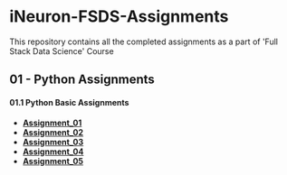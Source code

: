 # iNeuron-FSDS-Assignments
This repository contains all the completed assignments as a part of 'Full Stack Data Science' Course

## 01 - Python Assignments

#### 01.1 Python Basic Assignments

- **[Assignment_01](https://github.com/thejas110/iNeuron-FSDS-Assignments/blob/master/01_Python_Basic_Assignments/01_Python_Basic_Assignment_1_ThejasN_29-Dec-21.ipynb)**
- **[Assignment_02](https://github.com/thejas110/iNeuron-FSDS-Assignments/blob/master/01_Python_Basic_Assignments/02_Python_Basic_Assignment_2_ThejasN_14-Feb-22.ipynb)**
- **[Assignment_03](https://github.com/thejas110/iNeuron-FSDS-Assignments/blob/master/01_Python_Basic_Assignments/03_Python_Basic_Assignment_3_ThejasN_15-Feb-22.ipynb)**
- **[Assignment_04](https://github.com/thejas110/iNeuron-FSDS-Assignments/blob/master/01_Python_Basic_Assignments/04_Python_Basic_Assignment_4_ThejasN_15-Feb-22.ipynb)**
- **[Assignment_05](https://github.com/thejas110/iNeuron-FSDS-Assignments/blob/master/01_Python_Basic_Assignments/05_Python_Basic_Assignment_5_ThejasN_15-Feb-22.ipynb)**

